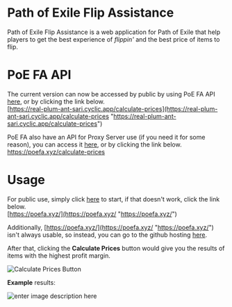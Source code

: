 # Path of Exile Flip Assistance

Path of Exile Flip Assistance is a web application for Path of Exile that help players to get the best experience of *flippin'* and the best price of items to flip.


# PoE FA API

The current version can now be accessed by public by using PoE FA API  [here](https://real-plum-ant-sari.cyclic.app/calculate-prices), or by clicking the link below.  
[https://real-plum-ant-sari.cyclic.app/calculate-prices](https://real-plum-ant-sari.cyclic.app/calculate-prices "https://real-plum-ant-sari.cyclic.app/calculate-prices")

PoE FA also have an API for Proxy Server use (if you need it for some reason), you can access it [here](https://poefa.xyz/calculate-prices), or by clicking the link below.  
https://poefa.xyz/calculate-prices

# Usage

For public use, simply click [here](https://poefa.xyz/) to start, if that doesn't work, click the link below.  
[https://poefa.xyz/](https://poefa.xyz/ "https://poefa.xyz/")

Additionally, [https://poefa.xyz/](https://poefa.xyz/ "https://poefa.xyz/") isn't always usable, so instead, you can go to the github hosting [here](https://zappurenfuro.github.io/PoE-FA.github.io/).

After that, clicking the **Calculate Prices** button would give you the results of items with the highest profit margin.

![Calculate Prices Button](https://i.imgur.com/FEuShHO.png)

**Example** results:

![enter image description here](https://i.imgur.com/9Jt96hT.png)

